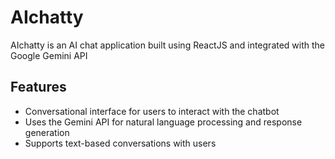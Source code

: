 
# AIchatty

AIchatty is an AI chat application built using ReactJS and integrated with the Google Gemini API

## Features
- Conversational interface for users to interact with the chatbot
- Uses the Gemini API for natural language processing and response generation
- Supports text-based conversations with users


